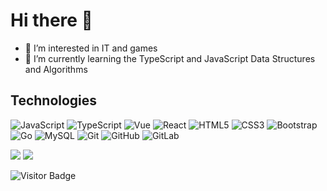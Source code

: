 # Hi there 👋

- 👀 I’m interested in IT and games
- 🌱 I’m currently learning the TypeScript and JavaScript Data Structures and Algorithms

## Technologies

![JavaScript](https://img.shields.io/badge/-JavaScript-black?style=plastic&logo=javascript)
![TypeScript](https://img.shields.io/badge/-JavaScript-black?style=plastic&logo=typescript)
![Vue](https://img.shields.io/badge/-Vue-64B587?style=flat-square&logo=Vue)
![React](https://img.shields.io/badge/-React-black?style=flat-square&logo=react)
![HTML5](https://img.shields.io/badge/-HTML5-E34F26?style=flat-square&logo=html5&logoColor=white)
![CSS3](https://img.shields.io/badge/-CSS3-1572B6?style=flat-square&logo=css3)
![Bootstrap](https://img.shields.io/badge/-Bootstrap-black?style=plastic&logo=Bootstrap)
![Go](https://img.shields.io/badge/-Go-black?style=plastic&logo=Go)
![MySQL](https://img.shields.io/badge/-MySQL-black?style=flat-square&logo=mysql)
![Git](https://img.shields.io/badge/-Git-black?style=flat-square&logo=git)
![GitHub](https://img.shields.io/badge/-GitHub-181717?style=flat-square&logo=github)
![GitLab](https://img.shields.io/badge/-GitLab-FCA121?style=flat-square&logo=gitlab)


<a href="https://github.com/anuraghazra/github-readme-stats"></a>
  <img src="https://github-readme-stats.vercel.app/api?username=leechaojie&show_icons=true&theme=dracula&hide_border=true">
</a>
<a href="https://github.com/anuraghazra/convoychat">
  <img src ="https://github-readme-stats.vercel.app/api/top-langs/?username=leechaojie&show_icons=true&theme=dracula&hide_border=true">
</a>

![Visitor Badge](https://visitor-badge.laobi.icu/badge?page_id=leechaojie.leechaojie)
